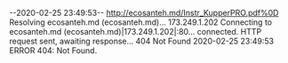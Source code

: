 --2020-02-25 23:49:53--  http://ecosanteh.md/Instr_KupperPRO.pdf%0D
Resolving ecosanteh.md (ecosanteh.md)... 173.249.1.202
Connecting to ecosanteh.md (ecosanteh.md)|173.249.1.202|:80... connected.
HTTP request sent, awaiting response... 404 Not Found
2020-02-25 23:49:53 ERROR 404: Not Found.

